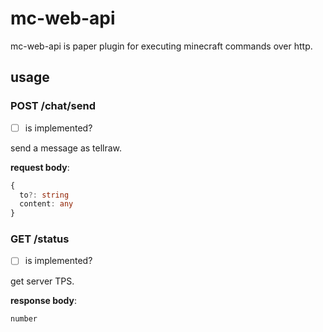 # mc-web-api
mc-web-api is paper plugin for executing minecraft commands over http.

## usage
### POST /chat/send
- [ ] is implemented?

send a message as tellraw.

**request body**:
```ts
{
  to?: string
  content: any
}
```

### GET /status
- [ ] is implemented?

get server TPS.

**response body**:
```ts
number
```
